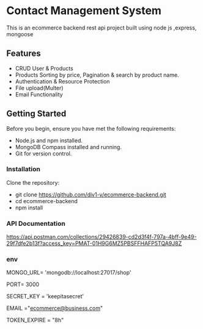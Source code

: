 # Contact Management System

This is an ecommerce backend rest api project built using node js ,express, mongoose


## Features

- CRUD User & Products
- Products Sorting by price, Pagination & search by product name.
- Authentication & Resource Protection
- File upload(Multer)  
- Email Functionality

## Getting Started

Before you begin, ensure you have met the following requirements:

- Node.js and npm installed.
- MongoDB Compass installed and running.
- Git for version control.

### Installation

Clone the repository:

- git clone https://github.com/div1-v/ecommerce-backend.git
- cd ecommerce-backend
- npm install


### API Documentation

https://api.postman.com/collections/29426839-cd2d3f4f-797a-4bff-9e49-29f7dfe2b13f?access_key=PMAT-01H9G6MZ5PBSFFHAFP5TQA9J8Z


### env

MONGO_URL= 'mongodb://localhost:27017/shop'

PORT= 3000

SECRET_KEY =  'keepitasecret'

EMAIL ="ecommerce@business.com"

TOKEN_EXPIRE = "8h"